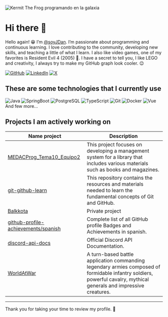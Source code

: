 ![Kermit The Frog programando en la galaxia](https://i.imgur.com/gOmSTjv.png)

# Hi there 👋
Hello again! 😁 I’m [@soyJDan](https://github.com/soyJDan). I’m passionate about programming and continuous learning. I love contributing to the community, developing new skills, and teaching a little of what I learn. I also like video games, one of my favorites is Resident Evil 4 (2005) 💖. I have a secret to tell you, I like LEGO and creativity, I always try to make my GitHub graph look cooler. 😉

[![GitHub](https://img.shields.io/badge/Github-%2312100E?style=for-the-badge&logo=Github&logoColor=white)](https://github.com/soyJDan)
[![LinkedIn](https://img.shields.io/badge/LinkedIn-%230A66C2.svg?style=for-the-badge&logo=LinkedIn&logoColor=white)](https://www.linkedin.com/in/soyjdan/)
[![X](https://img.shields.io/badge/Twitter-%2312100E.svg?style=for-the-badge&logo=X&logoColor=white)](https://twitter.com/soyJDan)

## These are some technologies that I currently use

![Java](https://github.com/soyJDan/soyJDan/assets/110744245/0c57f6f5-070e-41b5-b916-4edb40da5cf7)
![SpringBoot](https://github.com/soyJDan/soyJDan/assets/110744245/b3a7d38d-054a-44d2-bb80-26062262b974)
![PostgreSQL](https://github.com/soyJDan/soyJDan/assets/110744245/15f2c5f9-50c3-4fd5-9e6c-a077e682d9de)
![TypeScript](https://github.com/soyJDan/soyJDan/assets/110744245/d8fe065c-8905-4a2d-ae7e-332d9baae562)
![Git](https://github.com/soyJDan/soyJDan/assets/110744245/afe9c990-de9d-4736-a6be-8ed7ce9560d7)
![Docker](https://github.com/soyJDan/soyJDan/assets/110744245/cfc37d2c-5a8e-4703-8f96-4d7d1e08ea7a)
![Vue](https://github.com/soyJDan/soyJDan/assets/110744245/4436d0d2-dfbd-44f9-bc64-25c294521aac)
And few more...

## Projects I am actively working on
| Name project | Description |
---------------|-------------|
| [MEDACProg_Tema10_Equipo2](https://github.com/ojados/MEDACProg_Tema10_Equipo2) | This project focuses on developing a management system for a library that includes various materials such as books and magazines. |
| [git-github-learn](https://github.com/soyJDan/git-github-learn) | This repository contains the resources and materials needed to learn the fundamental concepts of Git and GitHub. |
| [Balkkota](https://github.com/soyJDan/Balkkota) | Private project |
| [github-profile-achievements/spanish](https://github.com/soyJDan/spanish) | Complete list of all GitHub profile Badges and Achievements in spanish. |
| [discord-api-docs](https://github.com/soyJDan/discord-api-docs) | Official Discord API Documentation. |
| [WorldAtWar](https://github.com/soyJDan/WorldAtWar) |A turn-based battle application commanding legendary armies composed of formidable infantry soldiers, powerful cavalry, mythical generals and impressive creatures.|

---
Thank you for taking your time to review my profile. 🤩
